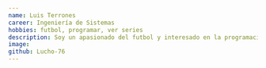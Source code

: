 ```yaml
---
name: Luis Terrones
career: Ingeniería de Sistemas
hobbies: futbol, programar, ver series
description: Soy un apasionado del futbol y interesado en la programacion, comprometido con el aprendizaje continuo, la enseñanza tecnológica.
image: 
github: Lucho-76
---
```

